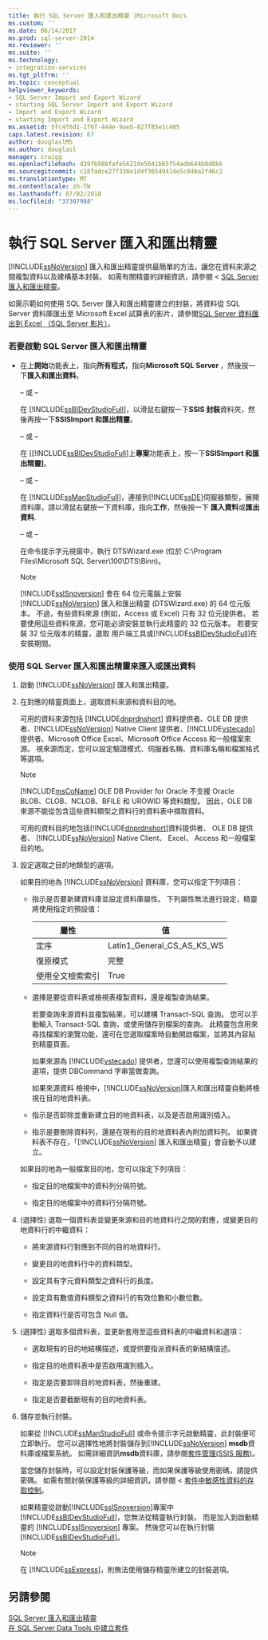 ```yaml
---
title: 執行 SQL Server 匯入和匯出精靈 |Microsoft Docs
ms.custom: ''
ms.date: 06/14/2017
ms.prod: sql-server-2014
ms.reviewer: ''
ms.suite: ''
ms.technology:
- integration-services
ms.tgt_pltfrm: ''
ms.topic: conceptual
helpviewer_keywords:
- SQL Server Import and Export Wizard
- starting SQL Server Import and Export Wizard
- Import and Export Wizard
- starting Import and Export Wizard
ms.assetid: 5fc4f6d1-1f6f-444e-9aeb-827f85e1c405
caps.latest.revision: 67
author: douglaslMS
ms.author: douglasl
manager: craigg
ms.openlocfilehash: d39f6988fafe56210e5641b85f54adb644b8d8b6
ms.sourcegitcommit: c18fadce27f330e1d4f36549414e5c84ba2f46c2
ms.translationtype: MT
ms.contentlocale: zh-TW
ms.lasthandoff: 07/02/2018
ms.locfileid: "37307988"
---
```

# <a name="run-the-sql-server-import-and-export-wizard"></a>執行 SQL Server 匯入和匯出精靈
  [!INCLUDE[ssNoVersion](../../includes/ssnoversion-md.md)] 匯入和匯出精靈提供最簡單的方法，讓您在資料來源之間複製資料以及建構基本封裝。 如需有關精靈的詳細資訊，請參閱 < [SQL Server 匯入和匯出精靈](import-and-export-data-with-the-sql-server-import-and-export-wizard.md)。  
  
 如需示範如何使用 SQL Server 匯入和匯出精靈建立的封裝，將資料從 SQL Server 資料庫匯出至 Microsoft Excel 試算表的影片，請參閱[SQL Server 資料匯出到 Excel （SQL Server 影片）](http://go.microsoft.com/fwlink/?LinkId=131024)。  
  
### <a name="to-start-the-sql-server-import-and-export-wizard"></a>若要啟動 SQL Server 匯入和匯出精靈  
  
-   在上**開始**功能表上，指向**所有程式**，指向**Microsoft SQL Server** ，然後按一下**匯入和匯出資料**。  
  
     – 或 –  
  
     在  [!INCLUDE[ssBIDevStudioFull](../../includes/ssbidevstudiofull-md.md)]，以滑鼠右鍵按一下**SSIS 封裝**資料夾，然後再按一下**SSISImport 和匯出精靈**。  
  
     – 或 –  
  
     在 [[!INCLUDE[ssBIDevStudioFull](../../includes/ssbidevstudiofull-md.md)]上**專案**功能表上，按一下**SSISImport 和匯出精靈]**。  
  
     – 或 –  
  
     在  [!INCLUDE[ssManStudioFull](../../includes/ssmanstudiofull-md.md)]，連接到[!INCLUDE[ssDE](../../includes/ssde-md.md)]伺服器類型，展開資料庫，請以滑鼠右鍵按一下資料庫，指向**工作**，然後按一下 **匯入資料**或**匯出資料**.  
  
     – 或 –  
  
     在命令提示字元視窗中，執行 DTSWizard.exe (位於 C:\Program Files\Microsoft SQL Server\100\DTS\Binn)。  
  
    > [!NOTE]  
    >  [!INCLUDE[ssISnoversion](../../includes/ssisnoversion-md.md)] 會在 64 位元電腦上安裝 [!INCLUDE[ssNoVersion](../../includes/ssnoversion-md.md)] 匯入和匯出精靈 (DTSWizard.exe) 的 64 位元版本。 不過，有些資料來源 (例如，Access 或 Excel) 只有 32 位元提供者。 若要使用這些資料來源，您可能必須安裝並執行此精靈的 32 位元版本。 若要安裝 32 位元版本的精靈，選取 用戶端工具或[!INCLUDE[ssBIDevStudioFull](../../includes/ssbidevstudiofull-md.md)]在安裝期間。  
  
### <a name="to-import-or-export-data-by-using-the-sql-server-import-and-export-wizard"></a>使用 SQL Server 匯入和匯出精靈來匯入或匯出資料  
  
1.  啟動 [!INCLUDE[ssNoVersion](../../includes/ssnoversion-md.md)] 匯入和匯出精靈。  
  
2.  在對應的精靈頁面上，選取資料來源和資料目的地。  
  
     可用的資料來源包括 [!INCLUDE[dnprdnshort](../../includes/dnprdnshort-md.md)] 資料提供者、OLE DB 提供者、[!INCLUDE[ssNoVersion](../../includes/ssnoversion-md.md)] Native Client 提供者、[!INCLUDE[vstecado](../../includes/vstecado-md.md)] 提供者、Microsoft Office Excel、Microsoft Office Access 和一般檔案來源。 視來源而定，您可以設定驗證模式、伺服器名稱、資料庫名稱和檔案格式等選項。  
  
    > [!NOTE]  
    >  [!INCLUDE[msCoName](../../includes/msconame-md.md)] OLE DB Provider for Oracle 不支援 Oracle BLOB、CLOB、NCLOB、BFILE 和 UROWID 等資料類型。 因此，OLE DB 來源不能從包含這些資料類型之資料行的資料表中擷取資料。  
  
     可用的資料目的地包括[!INCLUDE[dnprdnshort](../../includes/dnprdnshort-md.md)]資料提供者、 OLE DB 提供者、 [!INCLUDE[ssNoVersion](../../includes/ssnoversion-md.md)] Native Client、 Excel、 Access 和一般檔案目的地。  
  
3.  設定選取之目的地類型的選項。  
  
     如果目的地為 [!INCLUDE[ssNoVersion](../../includes/ssnoversion-md.md)] 資料庫，您可以指定下列項目：  
  
    -   指示是否要新建資料庫並設定資料庫屬性。 下列屬性無法進行設定，精靈將使用指定的預設值：  
  
        |屬性|值|  
        |--------------|-----------|  
        |定序|Latin1_General_CS_AS_KS_WS|  
        |復原模式|完整|  
        |使用全文檢索索引|True|  
  
    -   選擇是要從資料表或檢視表複製資料，還是複製查詢結果。  
  
         若要查詢來源資料並複製結果，可以建構 Transact-SQL 查詢。 您可以手動輸入 Transact-SQL 查詢，或使用儲存到檔案的查詢。 此精靈包含用來尋找檔案的瀏覽功能，還可在您選取檔案時自動開啟檔案，並將其內容貼到精靈頁面。  
  
         如果來源為 [!INCLUDE[vstecado](../../includes/vstecado-md.md)] 提供者，您還可以使用複製查詢結果的選項，提供 DBCommand 字串當做查詢。  
  
         如果來源資料 檢視中，[!INCLUDE[ssNoVersion](../../includes/ssnoversion-md.md)]匯入和匯出精靈自動將檢視在目的地資料表。  
  
    -   指示是否卸除並重新建立目的地資料表，以及是否啟用識別插入。  
  
    -   指示是要刪除資料列，還是在現有的目的地資料表內附加資料列。 如果資料表不存在，「[!INCLUDE[ssNoVersion](../../includes/ssnoversion-md.md)] 匯入和匯出精靈」會自動予以建立。  
  
     如果目的地為一般檔案目的地，您可以指定下列項目：  
  
    -   指定目的地檔案中的資料列分隔符號。  
  
    -   指定目的地檔案中的資料行分隔符號。  
  
4.  (選擇性) 選取一個資料表並變更來源和目的地資料行之間的對應，或變更目的地資料行的中繼資料：  
  
    -   將來源資料行對應到不同的目的地資料行。  
  
    -   變更目的地資料行中的資料類型。  
  
    -   設定具有字元資料類型之資料行的長度。  
  
    -   設定具有數值資料類型之資料行的有效位數和小數位數。  
  
    -   指定資料行是否可包含 Null 值。  
  
5.  (選擇性) 選取多個資料表，並更新套用至這些資料表的中繼資料和選項：  
  
    -   選取現有的目的地結構描述，或提供要指派資料表的新結構描述。  
  
    -   指定目的地資料表中是否啟用識別插入。  
  
    -   指定是否要卸除目的地資料表，然後重建。  
  
    -   指定是否要截斷現有的目的地資料表。  
  
6.  儲存並執行封裝。  
  
     如果從 [!INCLUDE[ssManStudioFull](../../includes/ssmanstudiofull-md.md)] 或命令提示字元啟動精靈，此封裝便可立即執行。 您可以選擇性地將封裝儲存到[!INCLUDE[ssNoVersion](../../includes/ssnoversion-md.md)] **msdb**資料庫或檔案系統。 如需詳細資訊**msdb**資料庫，請參閱[套件管理&#40;SSIS 服務&#41;](../service/package-management-ssis-service.md)。  
  
     當您儲存封裝時，可以設定封裝保護等級，而如果保護等級使用密碼，請提供密碼。 如需有關封裝保護等級的詳細資訊，請參閱 <<c0> [ 套件中敏感性資料的存取控制](../security/access-control-for-sensitive-data-in-packages.md)。  
  
     如果精靈從啟動[!INCLUDE[ssISnoversion](../../includes/ssisnoversion-md.md)]專案中[!INCLUDE[ssBIDevStudioFull](../../includes/ssbidevstudiofull-md.md)]，您無法從精靈執行封裝。 而是加入到啟動精靈的 [!INCLUDE[ssISnoversion](../../includes/ssisnoversion-md.md)] 專案。 然後您可以在執行封裝[!INCLUDE[ssBIDevStudioFull](../../includes/ssbidevstudiofull-md.md)]。  
  
    > [!NOTE]  
    >  在  [!INCLUDE[ssExpress](../../includes/ssexpress-md.md)]，則無法使用儲存精靈所建立的封裝選項。  
  
## <a name="see-also"></a>另請參閱  
 [SQL Server 匯入和匯出精靈](import-and-export-data-with-the-sql-server-import-and-export-wizard.md)   
 [在 SQL Server Data Tools 中建立套件](../create-packages-in-sql-server-data-tools.md)  
  
  
